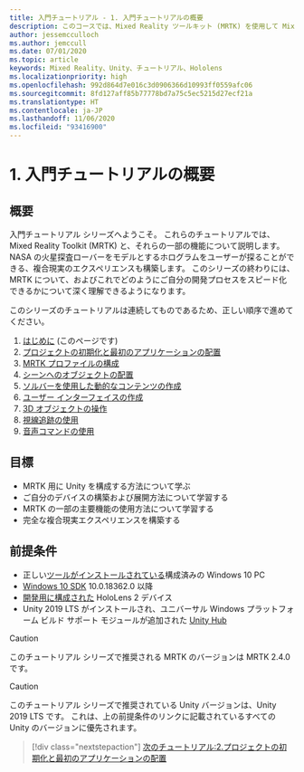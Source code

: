 ```yaml
---
title: 入門チュートリアル - 1. 入門チュートリアルの概要
description: このコースでは、Mixed Reality ツールキット (MRTK) を使用して Mixed Reality アプリケーションを最初から作成する方法について説明します。
author: jessemcculloch
ms.author: jemccull
ms.date: 07/01/2020
ms.topic: article
keywords: Mixed Reality、Unity、チュートリアル、Hololens
ms.localizationpriority: high
ms.openlocfilehash: 992d864d7e016c3d0906366d10993ff0559afc06
ms.sourcegitcommit: 8fd127aff85b77778bd7a75c5ec5215d27ecf21a
ms.translationtype: HT
ms.contentlocale: ja-JP
ms.lasthandoff: 11/06/2020
ms.locfileid: "93416900"
---
```

# <a name="1-introduction-to-the-getting-started-tutorials"></a>1. 入門チュートリアルの概要

## <a name="overview"></a>概要

入門チュートリアル シリーズへようこそ。 これらのチュートリアルでは、Mixed Reality Toolkit (MRTK) と、それらの一部の機能について説明します。 NASA の火星探査ローバーをモデルとするホログラムをユーザーが探ることができる、複合現実のエクスペリエンスも構築します。 このシリーズの終わりには、MRTK について、およびこれでどのようにご自分の開発プロセスをスピード化できるかについて深く理解できるようになります。

このシリーズのチュートリアルは連続してものであるため、正しい順序で進めてください。

1. [はじめに](mr-learning-base-01.md) (このページです)
2. [プロジェクトの初期化と最初のアプリケーションの配置](mr-learning-base-02.md)
3. [MRTK プロファイルの構成](mr-learning-base-03.md)
4. [シーンへのオブジェクトの配置](mr-learning-base-04.md)
5. [ソルバーを使用した動的なコンテンツの作成](mr-learning-base-05.md)
6. [ユーザー インターフェイスの作成](mr-learning-base-06.md)
7. [3D オブジェクトの操作](mr-learning-base-07.md)
8. [視線追跡の使用](mr-learning-base-08.md)
9. [音声コマンドの使用](mr-learning-base-09.md)

## <a name="objectives"></a>目標

* MRTK 用に Unity を構成する方法について学ぶ
* ご自分のデバイスの構築および展開方法について学習する
* MRTK の一部の主要機能の使用方法について学習する
* 完全な複合現実エクスペリエンスを構築する

## <a name="prerequisites"></a>前提条件

* 正しい[ツールがインストールされている](../../install-the-tools.md)構成済みの Windows 10 PC
* [Windows 10 SDK](https://developer.microsoft.com/windows/downloads/windows-10-sdk/) 10.0.18362.0 以降
* [開発用に構成された](../../platform-capabilities-and-apis/using-visual-studio.md#enabling-developer-mode) HoloLens 2 デバイス
* Unity 2019 LTS がインストールされ、ユニバーサル Windows プラットフォーム ビルド サポート モジュールが追加された <a href="https://docs.unity3d.com/Manual/GettingStartedInstallingHub.html" target="_blank">Unity Hub</a>

> [!CAUTION]
> このチュートリアル シリーズで推奨される MRTK のバージョンは MRTK 2.4.0 です。

> [!CAUTION]
> このチュートリアル シリーズで推奨されている Unity バージョンは、Unity 2019 LTS です。 これは、上の前提条件のリンクに記載されているすべての Unity のバージョンに優先されます。

> [!div class="nextstepaction"]
> [次のチュートリアル:2.プロジェクトの初期化と最初のアプリケーションの配置](mr-learning-base-02.md)

